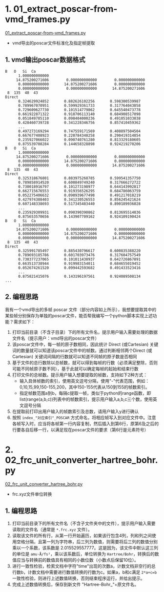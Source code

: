 
# 1. 01_extract_poscar-from-vmd_frames.py

[01_extract_poscar-from-vmd_frames.py](01_extract_poscar-from-vmd_frames.py)

- vmd导出的poscar文件标准化及指定帧提取

## 1. vmd输出poscar数据格式

```
B   O   Si  Ca  
      1.000000000000
     14.875200271606        0.000000000000        0.000000000000
      0.000000000000       14.875200271606        0.000000000000
      0.000000000000        0.000000000000       14.875200271606
 8  135  40  43 
Direct
      0.324629924852       0.882626102256       0.598300539987 
      0.789967070951       0.599929361733       0.317764043058 
      0.729609627730       0.101514779862       0.645540473778 
      0.661922871322       0.918706113140       0.684908517098 
      0.051849785110       0.098404000236       0.491051033038 
      0.428460739728       0.341228346756       0.857410459362 
      ...
      0.497273169294       0.747559171569       0.408897504504 
      0.667677408923       0.220784348258       0.290419314854 
      0.235927066022       0.090740761280       0.813329180605 
      0.875539708284       0.144658328898       0.924219270206 
B   O   Si  Ca  
      1.000000000000
     14.875200271606        0.000000000000        0.000000000000
      0.000000000000       14.875200271606        0.000000000000
      0.000000000000        0.000000000000       14.875200271606
 8  135  40  43 
Direct
      0.325318676801       0.883975268785       0.599541357750 
      0.789858914520       0.600849749240       0.317666272722 
      0.730018916797       0.101273198977       0.644143992817 
      0.662715676553       0.919356526295       0.684786063759 
      0.052275406632       0.098939677498       0.491217018219 
      0.427974388403       0.341230526553       0.856245421624 
      0.607148338693       0.517345483440       0.890189936028 
      ...
      0.235929309931       0.090390390862       0.813695514836 
      0.875653570656       0.143907709162       0.924109190424 
B   O   Si  Ca  
      1.000000000000
     14.875200271606        0.000000000000        0.000000000000
      0.000000000000       14.875200271606        0.000000000000
      0.000000000000        0.000000000000       14.875200271606
 8  135  40  43 
Direct
      0.325991785497       0.885430796617       0.600835388220 
      0.789693185786       0.601703973476       0.317604757549 
      0.730377237065       0.101011438937       0.642726867891 
      0.663513738944       0.919983154011       0.684655019452 
      0.052674261520       0.099442593682       0.491433523416 
      ...
      0.875821415076       0.143196197561       0.924089508134 
...
```


## 2. 编程思路

我有一个vmd导出的多帧 poscar 文件（部分内容如上所示），我想要提取其中的某些帧分别保存为单独的poscar文件，能否帮我编写一个python脚本实现上述功能？需求如下：
1. 打印当前目录（不含子目录）下的所有文件名，提示用户输入需要处理的数据文件名（提示用户：vmd导出的poscar文件）
2. 该poscar文件中，每一帧的原子数相同，因此统计 Direct (或Cartesian) 关键词的数量就可以知道该poscar文件中的帧数。通过判断相邻两个Direct (或Cartesian) 关键词间隔的行数就可以知道不同帧的原子数是否相同
3. 基于文件的总行数除以总帧数，就可以得到每帧的行数（必须满足整除，否则可能不同帧原子数不同），基于此就可以确定每帧的起始和结束行数
4. 打印文件的总帧数。提示用户输入想要提取的帧数，支持如下2种方式：
   - 输入具体帧数的索引，使用英文逗号分隔，使用"-"代表范围，例如：0,10,15,99,150-155,200，其中150-155代表从150到155的帧数索引。
   - 指定帧数范围a到b，每隔c提取一帧，类似于python的range函数，即list(range(a,b,c))列表中的帧数索引，提示用户输入a,b,c三个数，使用英文逗号分隔
5. 在提取前打印出用户输入的帧数索引及总数，请用户输入y进行确认
6. 按照 `index_"对应索引"_POSCAR` 方式命名，将相应帧写入到对应文件中。注意各帧写入时，应当将各帧第一行内容复制，然后插入到第6行，原第6及之后的行要各自后移一行，以满足现在poscar文件的要求（第6行是元素符号）




# 2. 02_frc_unit_converter_hartree_bohr.py

[02_frc_unit_converter_hartree_bohr.py](02_frc_unit_converter_hartree_bohr.py)

- frc.xyz文件单位转换

## 1. 编程思路

1. 打印当前目录下的所有文件名（不含子文件夹中的文件），提示用户输入需要读取的文件名（通常是 `*.frc.xyz` 文件）。
2. 读取该文件的所有行，从第一行开始遍历，如果该行包含4列，列和列之间使用空格分隔，且第一列为字符串，后三列为数值，则需要将后三列的数值分别乘以一个系数，该系数是 2.015529557777。这是因为，该文件中默认这三列的单位是 `amu·Å/fs²`，乘以该系数后，单位转换为 `Hartree/Bohr`，转换后的数值应当与转换前的数值具有相同的小数位数（小数点后保留10位）。
3. 进行一致性检验，检索文档中字符"time"出现的次数a，计数文档非空行的总行数b，计数文档中需要进行数值转换的行数为c。如果a，b和c满足 `2*a+c=b`一致性检验，则进行上述数值转换，否则结束程序运行，并给出提示。
4. 完成上述数值转换后，保存到新文件 "Hartree-Bohr_"+原文件名。












